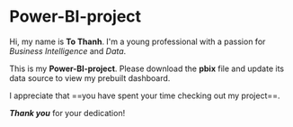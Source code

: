 # Power-BI-project

Hi, my name is **To Thanh**. I'm a young professional with a passion for *Business Intelligence* and *Data*. 

This is my **Power-BI-project**. Please download the **pbix** file and update its data source to view my prebuilt dashboard. 

I appreciate that ==you have spent your time checking out my project==. 

***Thank you*** for your dedication!
